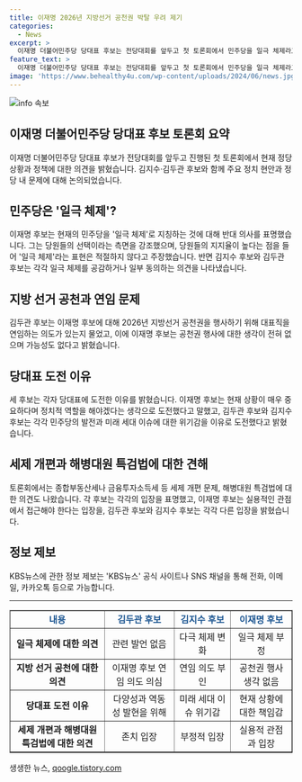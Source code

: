 ```yaml
---
title: 이재명 2026년 지방선거 공천권 박탈 우려 제기
categories:
  - News
excerpt: >
  이재명 더불어민주당 당대표 후보는 전당대회를 앞두고 첫 토론회에서 민주당을 일극 체제라고 지칭하는 것에 반대하며 당원들의 선택이라고 주장했습니다. 또한, 2026년 지방선거에서 공천권을 행사하는 것에 대해 생각해본 적이 없다고 밝혔습니다. 이에 대해 김지수, 김두관 후보는 각각 다른 의견을 표명하며 토론이 이어졌습니다. 또한 세 후보는 각자의 당권 도전 이유와 세제 개편 문제, 해병대원 특검법 등에 대한 견해를 밝혔습니다. 토론회는 여러 의견 차이를 보여주며 진행되었습니다. 
feature_text: >
  이재명 더불어민주당 당대표 후보는 전당대회를 앞두고 첫 토론회에서 민주당을 일극 체제라고 지칭하는 것에 반대하며 당원들의 선택이라고 주장했습니다. 또한, 2026년 지방선거에서 공천권을 행사하는 것에 대해 생각해본 적이 없다고 밝혔습니다. 이에 대해 김지수, 김두관 후보는 각각 다른 의견을 표명하며 토론이 이어졌습니다. 또한 세 후보는 각자의 당권 도전 이유와 세제 개편 문제, 해병대원 특검법 등에 대한 견해를 밝혔습니다. 토론회는 여러 의견 차이를 보여주며 진행되었습니다. 
image: 'https://www.behealthy4u.com/wp-content/uploads/2024/06/news.jpg'
---
```


<p><img src="https://www.behealthy4u.com/wp-content/uploads/2024/06/news.jpg" alt="info 속보" /></p>

<h2>이재명 더불어민주당 당대표 후보 토론회 요약</h2>

<p data-ke-size="size16">이재명 더불어민주당 당대표 후보가 전당대회를 앞두고 진행된 첫 토론회에서 현재 정당 상황과 정책에 대한 의견을 밝혔습니다. 김지수·김두관 후보와 함께 주요 정치 현안과 정당 내 문제에 대해 논의되었습니다.</p>

<h2 data-ke-size="size26">민주당은 '일극 체제'?</h2>

<p data-ke-size="size16">이재명 후보는 현재의 민주당을 '일극 체제'로 지칭하는 것에 대해 반대 의사를 표명했습니다. 그는 당원들의 선택이라는 측면을 강조했으며, 당원들의 지지율이 높다는 점을 들어 '일극 체제'라는 표현은 적절하지 않다고 주장했습니다. 반면 김지수 후보와 김두관 후보는 각각 일극 체제를 공감하거나 일부 동의하는 의견을 나타냈습니다.</p>

<h2 data-ke-size="size26">지방 선거 공천과 연임 문제</h2>

<p data-ke-size="size16">김두관 후보는 이재명 후보에 대해 2026년 지방선거 공천권을 행사하기 위해 대표직을 연임하는 의도가 있는지 물었고, 이에 이재명 후보는 공천권 행사에 대한 생각이 전혀 없으며 가능성도 없다고 밝혔습니다.</p>

<h2 data-ke-size="size26">당대표 도전 이유</h2>

<p data-ke-size="size16">세 후보는 각자 당대표에 도전한 이유를 밝혔습니다. 이재명 후보는 현재 상황이 매우 중요하다며 정치적 역할을 해야겠다는 생각으로 도전했다고 말했고, 김두관 후보와 김지수 후보는 각각 민주당의 발전과 미래 세대 이슈에 대한 위기감을 이유로 도전했다고 밝혔습니다.</p>

<h2 data-ke-size="size26">세제 개편과 해병대원 특검법에 대한 견해</h2>

<p data-ke-size="size16">토론회에서는 종합부동산세나 금융투자소득세 등 세제 개편 문제, 해병대원 특검법에 대한 의견도 나왔습니다. 각 후보는 각각의 입장을 표명했고, 이재명 후보는 실용적인 관점에서 접근해야 한다는 입장을, 김두관 후보와 김지수 후보는 각각 다른 입장을 밝혔습니다.</p>

<h2 data-ke-size="size26">정보 제보</h2>

<p data-ke-size="size16">KBS뉴스에 관한 정보 제보는 'KBS뉴스' 공식 사이트나 SNS 채널을 통해 전화, 이메일, 카카오톡 등으로 가능합니다.</p>

<hr>

<table style="width: 100%;" border="1">
<tbody>
<tr>
<td style="text-align: center;" rowspan="1" colspan="1"><span style="color: #1a5490;"><b>내용</b></span></td>
<td style="text-align: center;" rowspan="1" colspan="1"><span style="color: #1a5490;"><b>김두관 후보</b></span></td>
<td style="text-align: center;" rowspan="1" colspan="1"><span style="color: #1a5490;"><b>김지수 후보</b></span></td>
<td style="text-align: center;" rowspan="1" colspan="1"><span style="color: #1a5490;"><b>이재명 후보</b></span></td>
</tr>
<tr>
<td style="text-align: center; height: 17px;"><b>일극 체제에 대한 의견</b></td>
<td style="text-align: center;">관련 발언 없음</td>
<td style="text-align: center;">다극 체제 변화</td>
<td style="text-align: center;">일극 체제 부정</td>
</tr>
<tr>
<td style="text-align: center; height: 17px;"><b>지방 선거 공천에 대한 의견</b></td>
<td style="text-align: center;">이재명 후보 연임 의도 의심</td>
<td style="text-align: center;">연임 의도 부인</td>
<td style="text-align: center;">공천권 행사 생각 없음</td>
</tr>
<tr>
<td style="text-align: center; height: 17px;"><b>당대표 도전 이유</b></td>
<td style="text-align: center;">다양성과 역동성 발현을 위해</td>
<td style="text-align: center;">미래 세대 이슈 위기감</td>
<td style="text-align: center;">현재 상황에 대한 책임감</td>
</tr>
<tr>
<td style="text-align: center; height: 17px;"><b>세제 개편과 해병대원 특검법에 대한 의견</b></td>
<td style="text-align: center;">존치 입장</td>
<td style="text-align: center;">부정적 입장</td>
<td style="text-align: center;">실용적 관점과 입장</td>
</tr>
</tbody>
</table>
생생한 뉴스, <a href="https://qoogle.tistory.com" rel="dofollow">qoogle.tistory.com</a>


